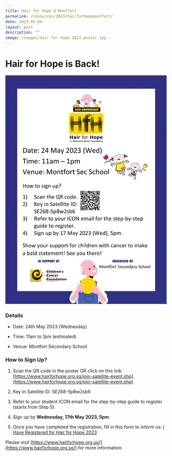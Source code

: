 ```yaml
---
title: Hair for Hope @ Montfort
permalink: /resources/2023/hairforhopemontfort/
date: 2023-05-04
layout: post
description: ""
image: /images/hair for hope 2023_poster.jpg
---
```

# Hair for Hope is Back!
![](/images/hair%20for%20hope%202023_poster.jpg)

### **Details**

*   Date: 24th May 2023 (Wednesday)
    
*   Time: 11am to 1pm (estimated)
    
*   Venue: Montfort Secondary School
    
### **How to Sign Up?**

1.  Scan the QR code in the poster OR click on this link: [https://www.hairforhope.org.sg/join-satellite-event.php](https://www.hairforhope.org.sg/join-satellite-event.php)
    
2.  Key in Satellite ID: SE268-5pBw2sb6
    
3.  Refer to your student ICON email for the step-by-step guide to register (starts from Step 5).
    
4.  Sign up by **Wednesday, 17th May 2023, 5pm**.
    
5.  Once you have completed the registration, fill in this form to inform us: [I Have Registered for Hair for Hope 2023](https://forms.gle/BeWfFDGcqmZqc1ic7)

Please visit 
[https://www.hairforhope.org.sg/](https://www.hairforhope.org.sg/) for more information.